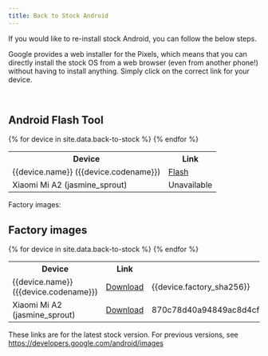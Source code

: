 ```yaml
---
title: Back to Stock Android
---
```


If you would like to re-install stock Android, you can follow the below steps.

Google provides a web installer for the Pixels, which means that you can directly install the stock OS from a web browser (even from another phone!) without having to install anything. Simply click on the correct link for your device.

<br />

<h2 class="mt-3">Android Flash Tool</h2>
<table class="table table-striped download">
  <tr><th>Device</th><th>Link</th></tr>
{% for device in site.data.back-to-stock %}
  <tr>
    <td>{{device.name}} ({{device.codename}})</td>
    <td><a href="{{device.flash_link}}">Flash</a></td>
  </tr>
{% endfor %}
  <tr>
    <td>Xiaomi Mi A2 (jasmine_sprout)</td>
    <td>Unavailable</td>
  </tr>
</table>

Factory images:

<h2 class="mt-3">Factory images</h2>
<table class="table table-striped download">
  <tr><th>Device</th><th>Link</th><th>SHA256</th></tr>
{% for device in site.data.back-to-stock %}
  <tr>
    <td>{{device.name}} ({{device.codename}})</td>
    <td><a href="{{device.factory_link}}">Download</a></td>
    <td class="hash">{{device.factory_sha256}}</td>
  </tr>
{% endfor %}
  <tr>
    <td>Xiaomi Mi A2 (jasmine_sprout)</td>
    <td><a href="https://bigota.d.miui.com/V11.0.26.0.QDIMIXM/jasmine_global_images_V11.0.26.0.QDIMIXM_20210519.0000.00_10.0_fb2e24b6d2.tgz">Download</a></td>
    <td class="hash">870c78d40a94849ac8d4cf903bcf3e4491b35d11d85ee69c808970f544f9ade8</td>
  </tr>
</table>

These links are for the latest stock version. For previous versions, see https://developers.google.com/android/images

<!-- For A2: https://xiaomifirmwareupdater.com/archive/miui/jasmine/ -->